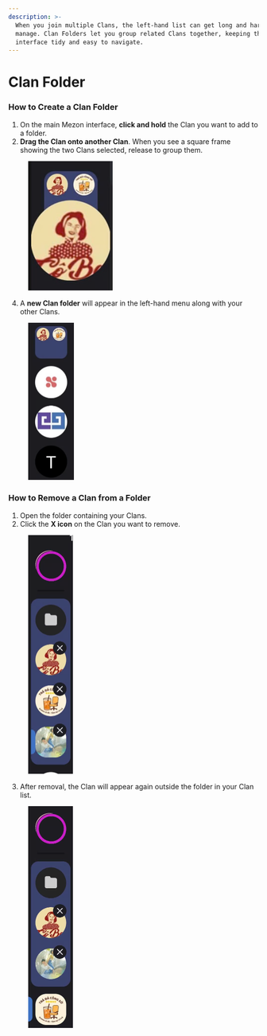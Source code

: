 ```yaml
---
description: >-
  When you join multiple Clans, the left-hand list can get long and hard to
  manage. Clan Folders let you group related Clans together, keeping the
  interface tidy and easy to navigate.
---
```


# Clan Folder

### How to Create a Clan Folder

1. On the main Mezon interface, **click and hold** the Clan you want to add to a folder.
2. **Drag the Clan onto another Clan**. When you see a square frame showing the two Clans selected, release to group them.

<figure><img src="../.gitbook/assets/image (126).png" alt="" width="170"><figcaption></figcaption></figure>

4. A **new Clan folder** will appear in the left-hand menu along with your other Clans.

<figure><img src="../.gitbook/assets/image (127).png" alt="" width="92"><figcaption></figcaption></figure>

### How to Remove a Clan from a Folder

1. Open the folder containing your Clans.
2. Click the **X icon** on the Clan you want to remove.

<figure><img src="../.gitbook/assets/image (128).png" alt="" width="90"><figcaption></figcaption></figure>

3. After removal, the Clan will appear again outside the folder in your Clan list.

<figure><img src="../.gitbook/assets/image (143).png" alt="" width="90"><figcaption></figcaption></figure>
